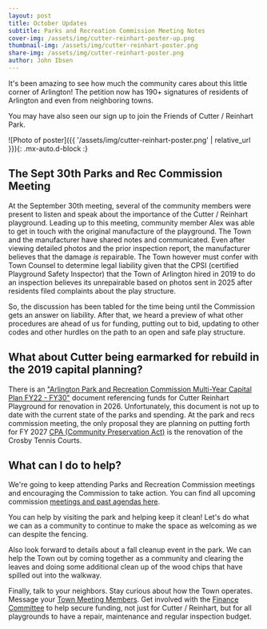 ```yaml
---
layout: post
title: October Updates
subtitle: Parks and Recreation Commission Meeting Notes
cover-img: /assets/img/cutter-reinhart-poster-up.png
thumbnail-img: /assets/img/cutter-reinhart-poster.png
share-img: /assets/img/cutter-reinhart-poster.png
author: John Ibsen
---
```


It's been amazing to see how much the community cares about this little corner of Arlington! The petition now has 190+ signatures of residents of Arlington and even from neighboring towns.

You may have also seen our sign up to join the Friends of Cutter / Reinhart Park.

![Photo of poster]({{ '/assets/img/cutter-reinhart-poster.png' | relative_url }}){: .mx-auto.d-block :}

## The Sept 30th Parks and Rec Commission Meeting

At the September 30th meeting, several of the community members were present to listen and speak about the importance of the Cutter / Reinhart playground. Leading up to this meeting, community member Alex was able to get in touch with the original manufacture of the playground. The Town and the manufacturer have shared notes and communicated. Even after viewing detailed photos and the prior inspection report, the manufacturer believes that the damage *is* repairable. The Town however must confer with Town Counsel to determine legal liability given that the CPSI (certified Playground Safety Inspector) that the Town of Arlington hired in 2019 to do an inspection believes its unrepairable based on photos sent in 2025 after residents filed complaints about the play structure.

So, the discussion has been tabled for the time being until the Commission gets an answer on liability. After that, we heard a preview of what other procedures are ahead of us for funding, putting out to bid, updating to other codes and other hurdles on the path to an open and safe play structure.

## What about Cutter being earmarked for rebuild in the 2019 capital planning?

There is an ["Arlington Park and Recreation Commission Multi-Year Capital Plan FY22 - FY30"](https://www.arlingtonma.gov/home/showpublisheddocument/54961/637499393390230000) document referencing funds for Cutter Reinhart Playground for renovation in 2026. Unfortunately, this document is not up to date with the current state of the parks and spending. At the park and recs commission meeting, the only proposal they are planning on putting forth for FY 2027 [CPA (Community Preservation Act)](https://www.arlingtonma.gov/town-governance/boards-and-committees/community-preservation-act-committee-cpac) is the renovation of the Crosby Tennis Courts.

## What can I do to help?

We're going to keep attending Parks and Recreation Commission meetings and encouraging the Commission to take action. You can find all upcoming commission [meetings and past agendas here](https://www.arlingtonma.gov/town-governance/boards-and-committees/park-recreation-commission/agendas-minutes).

You can help by visiting the park and helping keep it clean! Let's do what we can as a community to continue to make the space as welcoming as we can despite the fencing.

Also look forward to details about a fall cleanup event in the park. We can help the Town out by coming together as a community and clearing the leaves and doing some additional clean up of the wood chips that have spilled out into the walkway.

Finally, talk to your neighbors. Stay curious about how the Town operates. Message your [Town Meeting Members](https://www.arlingtonma.gov/home/showpublisheddocument/73629/638864520734830000). Get involved with the [Finance Committee](https://www.arlingtonma.gov/town-governance/boards-and-committees/finance-committee) to help secure funding, not just for Cutter / Reinhart, but for all playgrounds to have a repair, maintenance and regular inspection budget.
